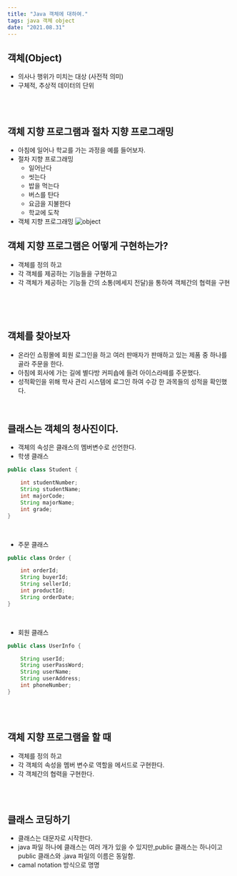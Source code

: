 ```yaml
---
title: "Java 객체에 대하여."
tags: java 객체 object
date: "2021.08.31"
---
```


## 객체(Object)
- 의사나 행위가 미치는 대상 (사전적 의미)
- 구체적, 추상적 데이터의 단위
<br>
<br>

## 객체 지향 프로그램과 절차 지향 프로그래밍
- 아침에 일어나 학교를 가는 과정을 예를 들어보자.
- 절차 지향 프로그래밍
    - 일어난다
    - 씻는다
    - 밥을 먹는다
    - 버스를 탄다
    - 요금을 지불한다
    - 학교에 도착
- 객체 지향 프로그래밍
![object](https://gitlab.com/easyspubjava/javacoursework/-/raw/master/Chapter2/2-01/img/oop.PNG)

## 객체 지향 프로그램은 어떻게 구현하는가?
- 객체를 정의 하고
- 각 객체를 제공하는 기능들을 구현하고
- 각 객체가 제공하는 기능들 간의 소통(메세지 전달)을 통하여 객체간의 협력을 구현
<br>
<br>
<br>

## 객체를 찾아보자
- 온라인 쇼핑몰에 회원 로그인을 하고 여러 판매자가 판매하고 있는 제품 중 하나를 골라 주문을 한다.
- 아침에 회사에 가는 길에 별다방 커피숍에 들려 아이스라떼를 주문했다.
- 성적확인을 위해 학사 관리 시스템에 로그인 하여 수강 한 과목들의 성적을 확인했다.

<br>

## 클래스는 객체의 청사진이다.
- 객체의 속성은 클래스의 멤버변수로 선언한다.
- 학생 클래스
```java
public class Student {

	int studentNumber;
	String studentName;
	int majorCode;
	String majorName;
	int grade;
}
```
<br>

- 주문 클래스
```java
public class Order {

	int orderId;
	String buyerId;
	String sellerId;
	int productId;
	String orderDate;
}
```
<br>

- 회원 클래스
```java
public class UserInfo {

	String userId;
	String userPassWord;
	String userName;
	String userAddress;
	int phoneNumber;
}
```
<br>
<br>

## 객체 지향 프로그램을 할 때
- 객체를 정의 하고
- 각 객체의 속성을 멤버 변수로 역할을 메서드로 구현한다.
- 각 객체간의 협력을 구현한다.
<br>
<br>

## 클래스 코딩하기
- 클래스는 대문자로 시작한다.
- java 파일 하나에 클래스는 여러 개가 있을 수 있지만,public 클래스는 하나이고 public 클래스와 .java 파일의 이름은 동일함.
- camal notation 방식으로 명명


